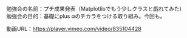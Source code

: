 勉強会の名前：プチ成果発表（Matplotlibでもう少しクラスと戯れてみた)<br>
勉強会の目的：基礎にplus αのチカラをつける取り組み。今回も。<br>

動画URL：https://player.vimeo.com/video/835104428